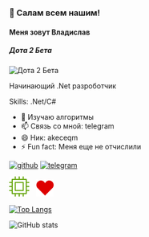 ### 👋 Салам всем нашим!
#### Меня зовут Владислав
##### Дота 2 Бета
![Дота 2 Бета](https://i.pinimg.com/originals/d3/b9/9f/d3b99ffcd6d9e177777b1f5e258d73b3.jpg)

Начинающий .Net разроботчик

Skills: .Net/C#

- 🌱 Изучаю алгоритмы 
- 📫 Связь со мной: telegram 
- 😄 Ник: akeceqm 
- ⚡ Fun fact: Меня еще не отчислили 


[<img src='https://cdn.jsdelivr.net/npm/simple-icons@3.0.1/icons/github.svg' alt='github' height='40'>](https://github.com/akeceqm)  [<img src='https://cdn.jsdelivr.net/npm/simple-icons@3.0.1/icons/telegram.svg' alt='telegram' height='40'>](akeceqm)  

<a href='https://docs.github.com/en/developers'><img src='https://raw.githubusercontent.com/acervenky/animated-github-badges/master/assets/devbadge.gif' width='40' height='40'></a> <a href='https://docs.github.com/en/github/supporting-the-open-source-community-with-github-sponsors'><img src='https://raw.githubusercontent.com/acervenky/animated-github-badges/master/assets/sponsorbadge.gif' width='35' height='35'></a> 

[![Top Langs](https://github-readme-stats.vercel.app/api/top-langs/?username=akeceqm)](https://github.com/anuraghazra/github-readme-stats)

![GitHub stats](https://github-readme-stats.vercel.app/api?username=akeceqm&show_icons=true)  


